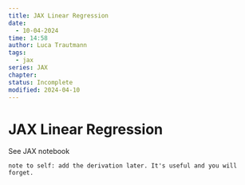 ```yaml
---
title: JAX Linear Regression
date:
  - 10-04-2024
time: 14:58
author: Luca Trautmann
tags:
  - jax
series: JAX
chapter: 
status: Incomplete
modified: 2024-04-10
---
```

# JAX Linear Regression

See JAX notebook 

`note to self: add the derivation later. It's useful and you will forget. `